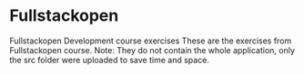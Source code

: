 # Fullstackopen
Fullstackopen Development course exercises
These are the exercises from Fullstackopen course. Note: They do not contain the whole application, only the src folder were uploaded to save time and space.
